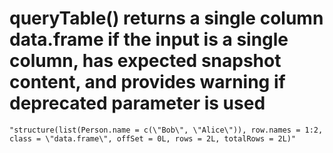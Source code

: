 # queryTable() returns a single column data.frame if the input is a single column, has expected snapshot content, and provides warning if deprecated parameter is used

    "structure(list(Person.name = c(\"Bob\", \"Alice\")), row.names = 1:2, class = \"data.frame\", offSet = 0L, rows = 2L, totalRows = 2L)"

